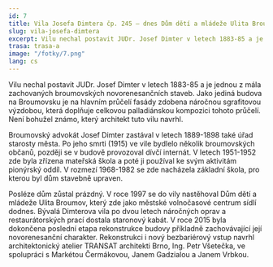 ```yaml
---
id: 7
title: Vila Josefa Dimtera čp. 245 – dnes Dům dětí a mládeže Ulita Broumov
slug: vila-josefa-dimtera
excerpt: Vilu nechal postavit JUDr. Josef Dimter v letech 1883­-85 a je jednou z mála zachovaných broumovských novorenesančních staveb. Jako jediná budova na Broumovsku je na hlavním průčelí fasády zdobena náročnou sgrafitovou výzdobou, která doplňuje celkovou palladiánskou kompozici tohoto průčelí.  Není bohužel známo, který architekt tuto vilu navrhl.
trasa: trasa-a
image: "/fotky/7.png"
lang: cs
---
```


Vilu nechal postavit JUDr. Josef Dimter v letech 1883­-85 a je jednou z mála zachovaných broumovských novorenesančních staveb. Jako jediná budova na Broumovsku je na hlavním průčelí fasády zdobena náročnou sgrafitovou výzdobou, která doplňuje celkovou palladiánskou kompozici tohoto průčelí.  Není bohužel známo, který architekt tuto vilu navrhl.

Broumovský advokát  Josef Dimter zastával v letech 1889-1898 také úřad starosty města. Po jeho smrti (1915) ve vile bydlelo několik broumovských občanů, později se v budově provozoval dívčí internát.  V letech 1951-1952 zde byla zřízena mateřská škola a poté ji používal ke svým aktivitám pionýrský oddíl. V rozmezí 1968-1982 se zde nacházela základní škola, pro kterou byl dům stavebně upraven.

Posléze dům zůstal prázdný. V roce 1997 se do vily nastěhoval Dům dětí a mládeže Ulita Broumov, který zde jako městské volnočasové centrum sídlí dodnes. Bývalá Dimterova vila po dvou letech náročných oprav a restaurátorských prací dostala staronový kabát. V roce 2015 byla dokončena poslední etapa rekonstrukce budovy příkladně zachovávající její novorenesanční charakter. Rekonstrukci i nový bezbariérový vstup navrhl architektonický atelier TRANSAT architekti Brno, Ing. Petr Všetečka,  ve spolupráci s Markétou Čermákovou, Janem Gadzialou a Janem Vrbkou.


